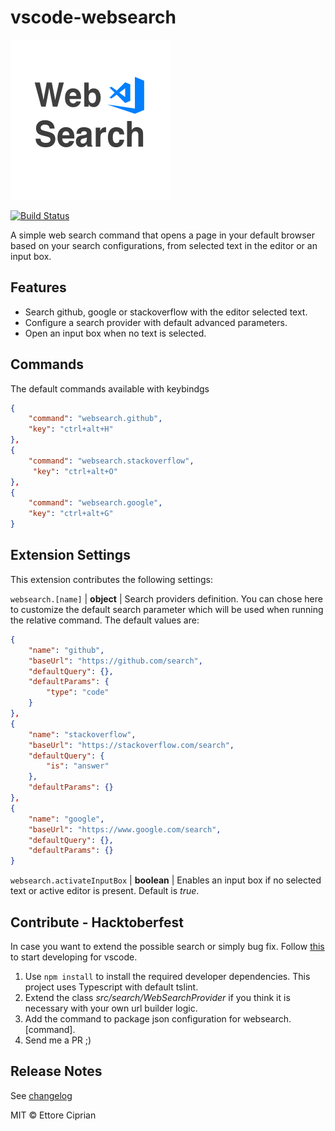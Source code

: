 # vscode-websearch

![Icon](./icons/icon.png)

[![Build Status](https://travis-ci.com/platinumjesus/vscode-advanced-search-extension.svg?token=azxheXqbanZXKBottx4Z&branch=master)](https://travis-ci.com/platinumjesus/vscode-advanced-search-extension)  

A simple web search command that opens a page in your default browser based on your search configurations, from selected text in the editor or an input box.

## Features

- Search github, google or stackoverflow with the editor selected text.
- Configure a search provider with default advanced parameters.
- Open an input box when no text is selected.

## Commands

The default commands available with keybindgs

```json
{
    "command": "websearch.github",
    "key": "ctrl+alt+H"
},
{
    "command": "websearch.stackoverflow",
     "key": "ctrl+alt+O"
},
{
    "command": "websearch.google",
    "key": "ctrl+alt+G"
}
```

## Extension Settings

This extension contributes the following settings:

`websearch.[name]` | **object** | Search providers definition. You can chose here to customize the default search parameter which will be used when running the relative command. The default values are:

```json
{
    "name": "github",
    "baseUrl": "https://github.com/search",
    "defaultQuery": {},
    "defaultParams": {
        "type": "code"
    }
},
{
    "name": "stackoverflow",
    "baseUrl": "https://stackoverflow.com/search",
    "defaultQuery": {
        "is": "answer"
    },
    "defaultParams": {}
},
{
    "name": "google",
    "baseUrl": "https://www.google.com/search",
    "defaultQuery": {},
    "defaultParams": {}
}
```

`websearch.activateInputBox` | **boolean** | Enables an input box if no selected text or active editor is present. Default is *true*.

## Contribute - Hacktoberfest

In case you want to extend the possible search or simply bug fix. Follow [this](vsc-extension-quickstart.md) to start developing for vscode.

1. Use `npm install` to install the required developer dependencies. This project uses Typescript with default tslint.
2. Extend the class *src/search/WebSearchProvider* if you think it is necessary with your own url builder logic.
3. Add the command to package json configuration for websearch.[command].
4. Send me a PR ;)

## Release Notes

See [changelog](./CHANGELOG.md)


MIT © Ettore Ciprian